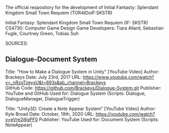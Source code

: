  The official respository for the development of Initial Fantasty: Splendant Kingdom Small Town Requiem (TOR4tDoIF:SKSTR)

Initial Fantasy: Splendant Kingdom Small Town Requiem (IF: SKSTR)
CS4730: Computer Game Design
Game Developers: Tiara Allard, Sebastian Fugle, Courtney Green, Tobias Suh

SOURCES: 


Dialogue-Document System 
-----------------------
Title: "How to Make a Dialogue System in Unity" [YouTube Video]
Author: Brackeys
Date: July 23rd, 2017
URL: https://www.youtube.com/watch?v=_nRzoTzeyxU&t=693s&ab_channel=Brackeys  
GitHub Code: https://github.com/Brackeys/Dialogue-System.git 
Publisher: YouTube and GitHub
Used for: Dialogue System (Scripts: Dialogue, DialogueManager, DialogueTrigger)

Title: “Unity3D: Create a Note Appear System” [YouTube Video]
Author: Kyle Broad
Date: October, 19th, 2020
URL: https://youtube.com/watch?v=eVre2i6gPF0 
Publisher: YouTube
Used for: Document System (Scripts: NoteAppear) 
